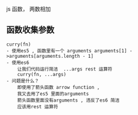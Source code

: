 js 函数， 两数相加 

## 函数收集参数
    curry(fn)
    - 使用es5 , 函数里有一个 arguments arguments[1] ->arguments[arguments.length - 1]
    - 使用es6 
        让我们代码运行简洁  ...args rest 运算符
        curry(fn, ...args)
    - 问题是什么？ 
        即使用了箭头函数 arrow function ,
        我又去用了es5 里面的arguments 
        箭头函数里面没有arguments , 违反了es6 简洁 
        应该用rest 运算符